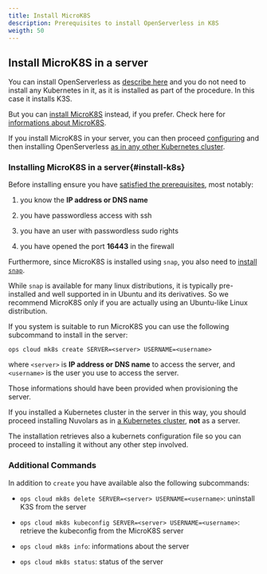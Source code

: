 ```yaml
---
title: Install MicroK8S
description: Prerequisites to install OpenServerless in K8S
weigth: 50
---
```

## Install MicroK8S in a server

You can install OpenServerless as [describe here](#install-server.adoc) and
you do not need to install any Kubernetes in it, as it is installed as
part of the procedure. In this case it installs K3S.

But you can [install MicroK8S](#install-mk8s) instead, if you prefer.
Check here for [informations about MicroK8S](https://microk8s.io/).

If you install MicroK8S in your server, you can then proceed
[configuring](#configure.adoc) and then installing OpenServerless [as in any
other Kubernetes cluster](#install-cluster.adoc).

### Installing MicroK8S in a server{#install-k8s}

Before installing ensure you have [satisfied the
prerequisites](#prereq-server.adoc), most notably:

1. you know the **IP address or DNS name**

2. you have passwordless access with ssh

3. you have an user with passwordless sudo rights

4. you have opened the port **16443** in the firewall

Furthermore, since MicroK8S is installed using `snap`, you also need to
[install `snap`](https://snapcraft.io/docs/installing-snapd).

While `snap` is available for many linux distributions, it is typically
pre-installed and well supported in in Ubuntu and its derivatives. So we
recommend MicroK8S only if you are actually using an Ubuntu-like Linux
distribution.

If you system is suitable to run MicroK8S you can use the following
subcommand to install in the server:

    ops cloud mk8s create SERVER=<server> USERNAME=<username>

where `<server>` is **IP address or DNS name** to access the server, and
`<username>` is the user you use to access the server.

Those informations should have been provided when provisioning the
server.

If you installed a Kubernetes cluster in the server in this way, you
should proceed installing Nuvolars as in [a Kubernetes
cluster](#install-cluster.adoc), **not** as a server.

The installation retrieves also a kubernets configuration file so you
can proceed to installing it without any other step involved.

### Additional Commands

In addition to `create` you have available also the following
subcommands:

- `ops cloud mk8s delete SERVER=<server> USERNAME=<username>`:
    uninstall K3S from the server

- `ops cloud mk8s kubeconfig SERVER=<server> USERNAME=<username>`:
    retrieve the kubeconfig from the MicroK8S server

- `ops cloud mk8s info`: informations about the server

- `ops cloud mk8s status`: status of the server
